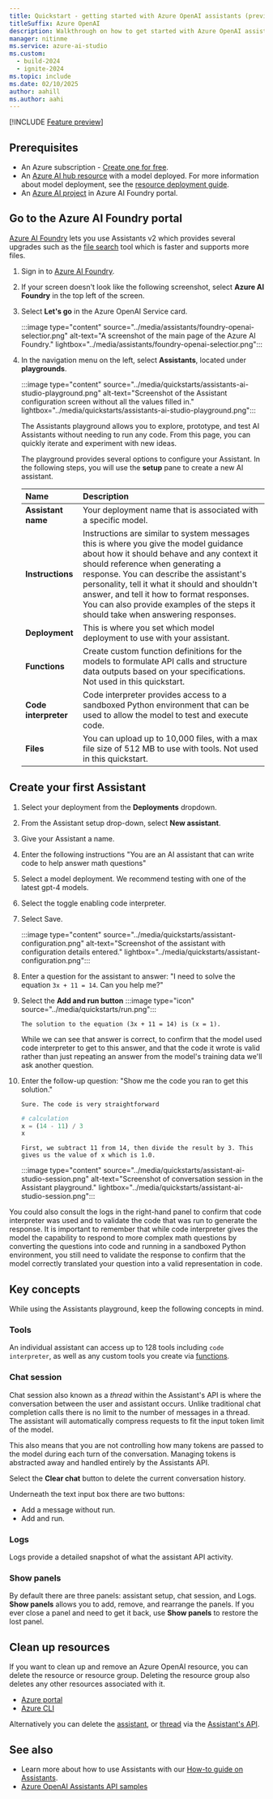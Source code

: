 ```yaml
---
title: Quickstart - getting started with Azure OpenAI assistants (preview) in Azure AI Foundry portal
titleSuffix: Azure OpenAI
description: Walkthrough on how to get started with Azure OpenAI assistants with new features like code interpreter in Azure AI Foundry portal.
manager: nitinme
ms.service: azure-ai-studio
ms.custom:
  - build-2024
  - ignite-2024
ms.topic: include
ms.date: 02/10/2025
author: aahill
ms.author: aahi
---
```


[!INCLUDE [Feature preview](~/reusable-content/ce-skilling/azure/includes/ai-studio/includes/feature-preview.md)]

## Prerequisites

- An Azure subscription - <a href="https://azure.microsoft.com/free/cognitive-services" target="_blank">Create one for free</a>.
- An [Azure AI hub resource](../../../ai-studio/how-to/create-azure-ai-resource.md) with a model deployed. For more information about model deployment, see the [resource deployment guide](../how-to/create-resource.md).
- An [Azure AI project](../../../ai-studio/how-to/create-projects.md) in Azure AI Foundry portal.

## Go to the Azure AI Foundry portal

[Azure AI Foundry](https://ai.azure.com) lets you use Assistants v2 which provides several upgrades such as the [file search](../how-to/file-search.md) tool which is faster and supports more files.

1. Sign in to [Azure AI Foundry](https://ai.azure.com).
1. If your screen doesn't look like the following screenshot, select **Azure AI Foundry** in the top left of the screen.
1. Select **Let's go** in the Azure OpenAI Service card. 

    :::image type="content" source="../media/assistants/foundry-openai-selectior.png" alt-text="A screenshot of the main page of the Azure AI Foundry." lightbox="../media/assistants/foundry-openai-selectior.png":::
    
1. In the navigation menu on the left, select **Assistants**, located under **playgrounds**.

    :::image type="content" source="../media/quickstarts/assistants-ai-studio-playground.png" alt-text="Screenshot of the Assistant configuration screen without all the values filled in." lightbox="../media/quickstarts/assistants-ai-studio-playground.png":::

    The Assistants playground allows you to explore, prototype, and test AI Assistants without needing to run any code. From this page, you can quickly iterate and experiment with new ideas.
    
    The playground provides several options to configure your Assistant. In the following steps, you will use the **setup** pane to create a new AI assistant.
    
    | **Name** | **Description** |
    |:---|:---|
    | **Assistant name** | Your deployment name that is associated with a specific model. |
    | **Instructions** | Instructions are similar to system messages this is where you give the model guidance about how it should behave and any context it should reference when generating a response. You can describe the assistant's personality, tell it what it should and shouldn't answer, and tell it how to format responses. You can also provide examples of the steps it should take when answering responses. |
    | **Deployment** | This is where you set which model deployment to use with your assistant. |
    | **Functions**| Create custom function definitions for the models to formulate API calls and structure data outputs based on your specifications. Not used in this quickstart. |
    | **Code interpreter** | Code interpreter provides access to a sandboxed Python environment that can be used to allow the model to test and execute code. |
    | **Files** | You can upload up to 10,000 files, with a max file size of 512 MB to use with tools. Not used in this quickstart. |
    
## Create your first Assistant

1. Select your deployment from the **Deployments** dropdown.
1. From the Assistant setup drop-down, select **New assistant**.
1. Give your Assistant a name.
1. Enter the following instructions "You are an AI assistant that can write code to help answer math questions"
1. Select a model deployment. We recommend testing with one of the latest gpt-4 models.
1. Select the toggle enabling code interpreter.
1. Select Save.

    :::image type="content" source="../media/quickstarts/assistant-configuration.png" alt-text="Screenshot of the assistant with configuration details entered." lightbox="../media/quickstarts/assistant-configuration.png":::

7. Enter a question for the assistant to answer: "I need to solve the equation `3x + 11 = 14`. Can you help me?"
8. Select the **Add and run button** :::image type="icon" source="../media/quickstarts/run.png":::

    ```output
    The solution to the equation (3x + 11 = 14) is (x = 1).
    ```

    While we can see that answer is correct, to confirm that the model used code interpreter to get to this answer, and that the code it wrote is valid rather than just repeating an answer from the model's training data we'll ask another question.

9. Enter the follow-up question: "Show me the code you ran to get this solution."

    ```output
   Sure. The code is very straightforward
    ```

    ```python
    # calculation
    x = (14 - 11) / 3
    x

    ```

    ```output
    First, we subtract 11 from 14, then divide the result by 3. This gives us the value of x which is 1.0.
    ````

    :::image type="content" source="../media/quickstarts/assistant-ai-studio-session.png" alt-text="Screenshot of conversation session in the Assistant playground." lightbox="../media/quickstarts/assistant-ai-studio-session.png":::

You could also consult the logs in the right-hand panel to confirm that code interpreter was used and to validate the code that was run to generate the response. It is important to remember that while code interpreter gives the model the capability to respond to more complex math questions by converting the questions into code and running in a sandboxed Python environment, you still need to validate the response to confirm that the model correctly translated your question into a valid representation in code.

## Key concepts

While using the Assistants playground, keep the following concepts in mind. 

### Tools

An individual assistant can access up to 128 tools including `code interpreter`, as well as any custom tools you create via [functions](../how-to/assistant-functions.md).

### Chat session

Chat session also known as a *thread* within the Assistant's API is where the conversation between the user and assistant occurs. Unlike traditional chat completion calls there is no limit to the number of messages in a thread. The assistant will automatically compress requests to fit the input token limit of the model.

This also means that you are not controlling how many tokens are passed to the model during each turn of the conversation. Managing tokens is abstracted away and handled entirely by the Assistants API.

Select the **Clear chat** button to delete the current conversation history.

Underneath the text input box there are two buttons:

- Add a message without run.
- Add and run.

### Logs

Logs provide a detailed snapshot of what the assistant API activity.

### Show panels

By default there are three panels: assistant setup, chat session, and Logs. **Show panels** allows you to add, remove, and rearrange the panels. If you ever close a panel and need to get it back, use **Show panels** to restore the lost panel.

## Clean up resources

If you want to clean up and remove an Azure OpenAI resource, you can delete the resource or resource group. Deleting the resource group also deletes any other resources associated with it.

- [Azure portal](../../multi-service-resource.md?pivots=azportal#clean-up-resources)
- [Azure CLI](../../multi-service-resource.md?pivots=azcli#clean-up-resources)

Alternatively you can delete the [assistant](../assistants-reference.md#delete-assistant), or [thread](../assistants-reference-threads.md#delete-thread) via the [Assistant's API](../assistants-reference.md).

## See also

* Learn more about how to use Assistants with our [How-to guide on Assistants](../how-to/assistant.md).
* [Azure OpenAI Assistants API samples](https://github.com/Azure-Samples/azureai-samples/tree/main/scenarios/Assistants)
